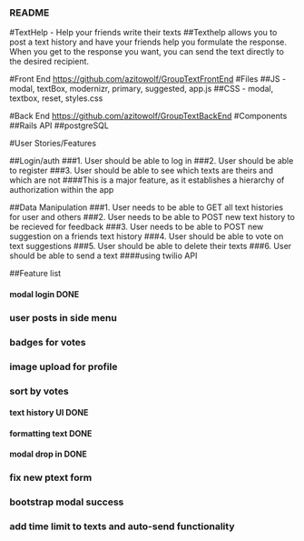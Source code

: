 ### README

#TextHelp - Help your friends write their texts
##Texthelp allows you to post a text history and have your friends help you formulate the response. When you get to the response you want, you can send the text directly to the desired recipient.

#Front End https://github.com/azitowolf/GroupTextFrontEnd
#Files
##JS - modal, textBox, modernizr, primary, suggested, app.js
##CSS - modal, textbox, reset, styles.css

#Back End https://github.com/azitowolf/GroupTextBackEnd
#Components
##Rails API
##postgreSQL


#User Stories/Features

##Login/auth
###1. User should be able to log in
###2. User should be able to register
###3. User should be able to see which texts are theirs and which are not
####This is a major feature, as it establishes a hierarchy of authorization within the app

##Data Manipulation
###1. User needs to be able to GET all text histories for user and others
###2. User needs to be able to POST new text history to be recieved for feedback
###3. User needs to be able to POST new suggestion on a friends text history
###4. User should be able to vote on text suggestions
###5. User should be able to delete their texts
###6. User should be able to send a text
####using twilio API


##Feature list
#### modal login DONE
### user posts in side menu
### badges for votes
### image upload for profile
### sort by votes
#### text history UI DONE
#### formatting text DONE
#### modal drop in DONE
### fix new ptext form
### bootstrap modal success
### add time limit to texts and auto-send functionality

